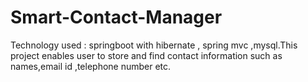 # Smart-Contact-Manager
Technology used : springboot with hibernate , spring mvc ,mysql.This project enables user to store and find contact information such as names,email id ,telephone number etc.
